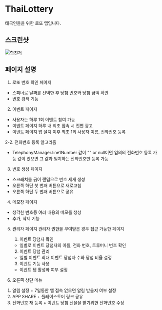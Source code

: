 # ThaiLottery
태국인들을 위한 로또 앱입니다.

## 스크린샷
![합친거](https://user-images.githubusercontent.com/48876807/91184222-58561a00-e727-11ea-8be2-0e7785bf5fd2.png)



## 페이지 설명
1. 로또 번호 확인 페이지
  + 스피너로 날짜를 선택한 후 당첨 번호와 당첨 금액 확인
  + 번호 검색 기능

2. 이벤트 페이지
  + 사용자는 하루 1회 이벤트 참여 가능
  + 이벤트 페이지 하루 내 최초 접속 시 전면 광고
  + 이벤트 페이지 앱 설치 이후 최초 1회 사용자 이름, 전화번호 등록

2-2. 전화번호 등록 알고리즘
  + TelephonyManager.line1Number 값이
  "" or null이면 임의의 전화번호 등록 가능
  값이 있으면 그 값과 일치하는 전화번호만 등록 가능
  
3. 번호 생성 페이지
  + 스크래치를 긁어 랜덤으로 번호 세개 생성
  + 오른쪽 하단 첫 번째 버튼으로 새로고침
  + 오른쪽 하단 두 번째 버튼으로 공유
  
4. 메모장 페이지
  + 생각한 번호등 여러 내용의 메모를 생성
  + 추가, 삭제 기능
  
5. 관리자 페이지
관리자 권한을 부여받은 경우 접근 가능한 페이지
   1) 이벤트 당첨자 확인
    + 일별로 이벤트 당첨자의 이름, 전화 번호, 트루머니 번호 확인
   2) 이벤트 당첨 관리
    + 일별 이벤트 최대 이벤트 당첨자 수와 당첨 비율 설정
   3) 이벤트 기능 사용
    + 이벤트 탭 활성화 여부 설정
    
6. 오른쪽 상단 메뉴
  1) 알림 설정
    + 7일동안 앱 접속 없으면 알림 받을지 여부 설정
  2) APP SHARE
    + 플레이스토어 링크 공유
  3) 전화번호 재 등록
    + 이벤트 당첨 선물을 받기위한 전화번호 수정
    
  
  
